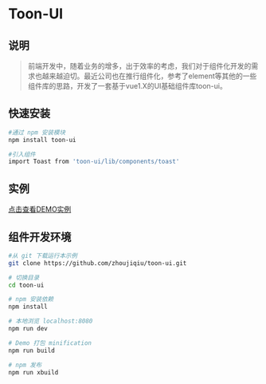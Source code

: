 # Toon-UI

## 说明
> 前端开发中，随着业务的增多，出于效率的考虑，我们对于组件化开发的需求也越来越迫切。最近公司也在推行组件化，参考了element等其他的一些组件库的思路，开发了一套基于vue1.X的UI基础组件库toon-ui。

## 快速安装

``` bash
#通过 npm 安装模块
npm install toon-ui
```

``` bash
#引入组件
import Toast from 'toon-ui/lib/components/toast'
```

## 实例
[点击查看DEMO实例](https://zhoujiqiu.github.io/toon-ui/dist/#!/demolist)

## 组件开发环境

``` bash
#从 git 下载运行本示例
git clone https://github.com/zhoujiqiu/toon-ui.git

# 切换目录
cd toon-ui

# npm 安装依赖
npm install

# 本地浏览 localhost:8080
npm run dev

# Demo 打包 minification
npm run build

# npm 发布
npm run xbuild

```

